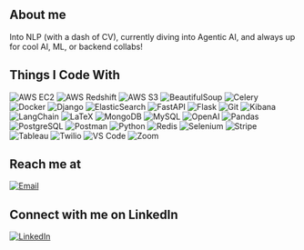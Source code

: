 ## About me
Into NLP (with a dash of CV), currently diving into Agentic AI, and always up for cool AI, ML, or backend collabs!
## Things I Code With

![AWS EC2](https://img.shields.io/badge/-AWS_EC2-FF9900?style=flat&logo=amazon-aws&logoColor=white)
![AWS Redshift](https://img.shields.io/badge/-AWS_Redshift-8C4FFF?style=flat&logo=amazon-redshift&logoColor=white)
![AWS S3](https://img.shields.io/badge/-AWS_S3-569A31?style=flat&logo=amazon-s3&logoColor=white)
![BeautifulSoup](https://img.shields.io/badge/-BeautifulSoup-181717?style=flat&logo=python&logoColor=white)
![Celery](https://img.shields.io/badge/-Celery-37814A?style=flat&logo=celery&logoColor=white)
![Docker](https://img.shields.io/badge/-Docker-2496ED?style=flat&logo=docker&logoColor=white)
![Django](https://img.shields.io/badge/-Django-092E20?style=flat&logo=django&logoColor=white)
![ElasticSearch](https://img.shields.io/badge/-Elastic_Search-005571?style=flat&logo=elasticsearch&logoColor=white)
![FastAPI](https://img.shields.io/badge/-FastAPI-009688?style=flat&logo=fastapi&logoColor=white)
![Flask](https://img.shields.io/badge/-Flask-000000?style=flat&logo=flask&logoColor=white)
![Git](https://img.shields.io/badge/-Git-F05032?style=flat&logo=git&logoColor=white)
![Kibana](https://img.shields.io/badge/-Kibana-F04E98?style=flat&logo=kibana&logoColor=white)
![LangChain](https://img.shields.io/badge/-LangChain-FFC300?style=flat&logo=langchain&logoColor=black)
![LaTeX](https://img.shields.io/badge/-LaTeX-008080?style=flat&logo=latex&logoColor=white)
![MongoDB](https://img.shields.io/badge/-MongoDB-47A248?style=flat&logo=mongodb&logoColor=white)
![MySQL](https://img.shields.io/badge/-MySQL-4479A1?style=flat&logo=mysql&logoColor=white)
![OpenAI](https://img.shields.io/badge/-OpenAI-412991?style=flat&logo=openai&logoColor=white)
![Pandas](https://img.shields.io/badge/-Pandas-150458?style=flat&logo=pandas&logoColor=white)
![PostgreSQL](https://img.shields.io/badge/-PostgreSQL-336791?style=flat&logo=postgresql&logoColor=white)
![Postman](https://img.shields.io/badge/-Postman-FF6C37?style=flat&logo=postman&logoColor=white)
![Python](https://img.shields.io/badge/-Python-3776AB?style=flat&logo=python&logoColor=white)
![Redis](https://img.shields.io/badge/-Redis-DC382D?style=flat&logo=redis&logoColor=white)
![Selenium](https://img.shields.io/badge/-Selenium-43B02A?style=flat&logo=selenium&logoColor=white)
![Stripe](https://img.shields.io/badge/-Stripe-008CDD?style=flat&logo=stripe&logoColor=white)
![Tableau](https://img.shields.io/badge/-Tableau-E97627?style=flat&logo=tableau&logoColor=white)
![Twilio](https://img.shields.io/badge/-Twilio-F22F46?style=flat&logo=twilio&logoColor=white)
![VS Code](https://img.shields.io/badge/-VS_Code-007ACC?style=flat&logo=visual-studio-code&logoColor=white)
![Zoom](https://img.shields.io/badge/-Zoom-2D8CFF?style=flat&logo=zoom&logoColor=white)

## Reach me at
[![Email](https://img.shields.io/badge/-Email-D14836?style=for-the-badge&logo=gmail&logoColor=white)](mailto:marriam.siddiqui@gmail.com)

## Connect with me on LinkedIn

[![LinkedIn](https://img.shields.io/badge/-LinkedIn-0077B5?style=for-the-badge&logo=linkedin&logoColor=white)](https://www.linkedin.com/in/YOUR-LINKEDIN-USERNAME/)

<!---
msiddiqui-cplus/msiddiqui-cplus is a ✨ special ✨ repository because its `README.md` (this file) appears on your GitHub profile.
You can click the Preview link to take a look at your changes.
--->
